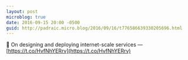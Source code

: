 ```yaml
---
layout: post
microblog: true
date: 2016-09-15 20:00 -0500
guid: http://padraic.micro.blog/2016/09/16/t776586639330205696.html
---
```

🔗 On designing and deploying internet-scale services — [https://t.co/HvfNhYERrv](https://t.co/HvfNhYERrv)

